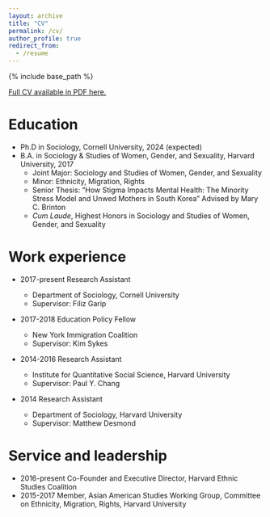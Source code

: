 ```yaml
---
layout: archive
title: "CV"
permalink: /cv/
author_profile: true
redirect_from:
  - /resume
---
```


{% include base_path %}

<u><a href="{{juhwan-seo-cv}}">Full CV available in PDF here.</a></u>

Education
======
* Ph.D in Sociology, Cornell University, 2024 (expected)
* B.A. in Sociology & Studies of Women, Gender, and Sexuality, Harvard University, 2017
  * Joint Major: Sociology and Studies of Women, Gender, and Sexuality
  * Minor: Ethnicity, Migration, Rights
  * Senior Thesis: “How Stigma Impacts Mental Health: The Minority Stress Model and	Unwed Mothers in South Korea” Advised by Mary C. Brinton
  * _Cum Laude_, Highest Honors in Sociology and Studies of Women, Gender, and Sexuality

Work experience
======
* 2017-present Research Assistant
  * Department of Sociology, Cornell University
  * Supervisor: Filiz Garip

* 2017-2018	Education Policy Fellow
  * New York Immigration Coalition
  * Supervisor: Kim Sykes

* 2014-2016 Research Assistant
  * Institute for Quantitative Social Science, Harvard University
  * Supervisor: Paul Y. Chang

* 2014 Research Assistant
  * Department of Sociology, Harvard University
  * Supervisor: Matthew Desmond
  
Service and leadership
======
* 2016-present Co-Founder and Executive Director, Harvard Ethnic Studies Coalition
* 2015-2017	Member, Asian American Studies Working Group, Committee on Ethnicity, Migration, Rights, Harvard University
